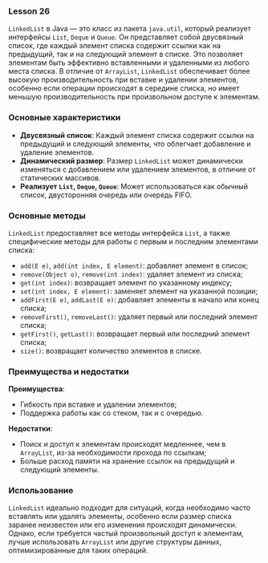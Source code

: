 ### Lesson 26


`LinkedList` в Java — это класс из пакета `java.util`, который реализует интерфейсы `List`, `Deque` и `Queue`. Он представляет собой двусвязный список, где каждый элемент списка содержит ссылки как на предыдущий, так и на следующий элемент в списке. Это позволяет элементам быть эффективно вставленными и удаленными из любого места списка. В отличие от `ArrayList`, `LinkedList` обеспечивает более высокую производительность при вставке и удалении элементов, особенно если операции происходят в середине списка, но имеет меньшую производительность при произвольном доступе к элементам.

### Основные характеристики

- **Двусвязный список**: Каждый элемент списка содержит ссылки на предыдущий и следующий элементы, что облегчает добавление и удаление элементов.
- **Динамический размер**: Размер `LinkedList` может динамически изменяться с добавлением или удалением элементов, в отличие от статических массивов.
- **Реализует `List`, `Deque`, `Queue`**: Может использоваться как обычный список, двусторонняя очередь или очередь FIFO.

### Основные методы

`LinkedList` предоставляет все методы интерфейса `List`, а также специфические методы для работы с первым и последним элементами списка:

- `add(E e)`, `add(int index, E element)`: добавляет элемент в список;
- `remove(Object o)`, `remove(int index)`: удаляет элемент из списка;
- `get(int index)`: возвращает элемент по указанному индексу;
- `set(int index, E element)`: заменяет элемент на указанной позиции;
- `addFirst(E e)`, `addLast(E e)`: добавляет элементы в начало или конец списка;
- `removeFirst()`, `removeLast()`: удаляет первый или последний элемент списка;
- `getFirst()`, `getLast()`: возвращает первый или последний элемент списка;
- `size()`: возвращает количество элементов в списке.

### Преимущества и недостатки

**Преимущества**:
- Гибкость при вставке и удалении элементов;
- Поддержка работы как со стеком, так и с очередью.

**Недостатки**:
- Поиск и доступ к элементам происходят медленнее, чем в `ArrayList`, из-за необходимости прохода по ссылкам;
- Больше расход памяти на хранение ссылок на предыдущий и следующий элементы.

### Использование

`LinkedList` идеально подходит для ситуаций, когда необходимо часто вставлять или удалять элементы, особенно если размер списка заранее неизвестен или его изменения происходят динамически. Однако, если требуется частый произвольный доступ к элементам, лучше использовать `ArrayList` или другие структуры данных, оптимизированные для таких операций.
